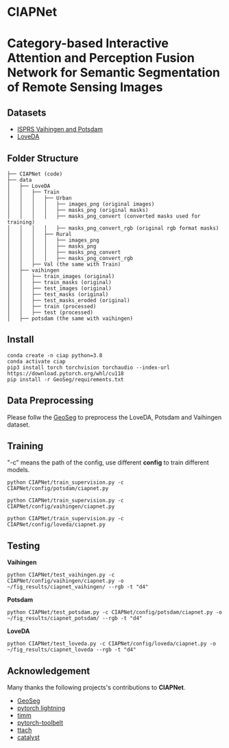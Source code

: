 # CIAPNet
# Category-based Interactive Attention and Perception Fusion Network for Semantic Segmentation of Remote Sensing Images

## Datasets
  - [ISPRS Vaihingen and Potsdam](https://www.isprs.org/education/benchmarks/UrbanSemLab/default.aspx) 
  - [LoveDA](https://codalab.lisn.upsaclay.fr/competitions/421)

## Folder Structure
```none
├── CIAPNet (code)
├── data
│   ├── LoveDA
│   │   ├── Train
│   │   │   ├── Urban
│   │   │   │   ├── images_png (original images)
│   │   │   │   ├── masks_png (original masks)
│   │   │   │   ├── masks_png_convert (converted masks used for training)
│   │   │   │   ├── masks_png_convert_rgb (original rgb format masks)
│   │   │   ├── Rural
│   │   │   │   ├── images_png 
│   │   │   │   ├── masks_png 
│   │   │   │   ├── masks_png_convert
│   │   │   │   ├── masks_png_convert_rgb
│   │   ├── Val (the same with Train)
│   ├── vaihingen
│   │   ├── train_images (original)
│   │   ├── train_masks (original)
│   │   ├── test_images (original)
│   │   ├── test_masks (original)
│   │   ├── test_masks_eroded (original)
│   │   ├── train (processed)
│   │   ├── test (processed)
│   ├── potsdam (the same with vaihingen)
```

## Install
```
conda create -n ciap python=3.8
conda activate ciap
pip3 install torch torchvision torchaudio --index-url https://download.pytorch.org/whl/cu118
pip install -r GeoSeg/requirements.txt
```
## Data Preprocessing

Please follw the [GeoSeg](https://github.com/WangLibo1995/GeoSeg) to preprocess the LoveDA, Potsdam and Vaihingen dataset.

## Training
"-c" means the path of the config, use different **config** to train different models.

```shell
python CIAPNet/train_supervision.py -c CIAPNet/config/potsdam/ciapnet.py
```

```shell
python CIAPNet/train_supervision.py -c CIAPNet/config/vaihingen/ciapnet.py
```

```shell
python CIAPNet/train_supervision.py -c CIAPNet/config/loveda/ciapnet.py
```
## Testing
**Vaihingen**
```shell
python CIAPNet/test_vaihingen.py -c CIAPNet/config/vaihingen/ciapnet.py -o ~/fig_results/ciapnet_vaihingen/ --rgb -t "d4"
```

**Potsdam**
```shell
python CIAPNet/test_potsdam.py -c CIAPNet/config/potsdam/ciapnet.py -o ~/fig_results/ciapnet_potsdam/ --rgb -t "d4"
```

**LoveDA** 

```shell
python CIAPNet/test_loveda.py -c CIAPNet/config/loveda/ciapnet.py -o ~/fig_results/ciapnet_loveda --rgb -t "d4"
```

## Acknowledgement

Many thanks the following projects's contributions to **CIAPNet**.
- [GeoSeg](https://github.com/WangLibo1995/GeoSeg)
- [pytorch lightning](https://www.pytorchlightning.ai/)
- [timm](https://github.com/rwightman/pytorch-image-models)
- [pytorch-toolbelt](https://github.com/BloodAxe/pytorch-toolbelt)
- [ttach](https://github.com/qubvel/ttach)
- [catalyst](https://github.com/catalyst-team/catalyst)
